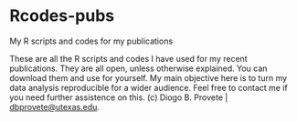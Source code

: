 Rcodes-pubs
===========

My R scripts and codes for my publications

These are all the R scripts and codes I have used for my recent publications. They are all open, unless otherwise explained. 
You can download them and use for yourself. My main objective here is to turn my data analysis reproducible for a wider
audience. 
Feel free to contact me if you need further assistence on this. 
(c) Diogo B. Provete | dbprovete@utexas.edu.
